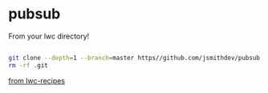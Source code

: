 # pubsub

From your lwc directory!

```bash

git clone --depth=1 --branch=master https//github.com/jsmithdev/pubsub.git
rm -rf .git
```

[from lwc-recipes](https://github.com/trailheadapps/lwc-recipes)